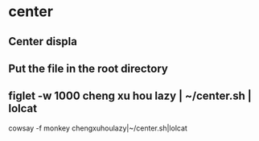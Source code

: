 # center
Center displa
----------------------------------
Put the file in the root directory
----------------------------------
figlet -w 1000 cheng xu hou lazy | ~/center.sh | lolcat
----------------------------------
cowsay -f monkey chengxuhoulazy|~/center.sh|lolcat
